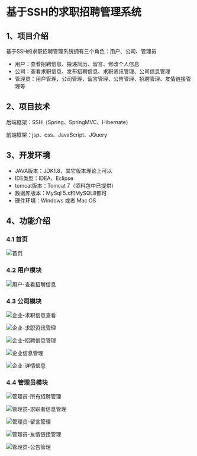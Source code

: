 # 基于SSH的求职招聘管理系统


## 1、项目介绍

基于SSH的求职招聘管理系统拥有三个角色：用户、公司、管理员

- 用户：查看招聘信息、投递简历、留言、修改个人信息
- 公司：查看求职信息、发布招聘信息、求职资讯管理、公司信息管理
- 管理员：用户管理、公司管理、留言管理、公告管理、招聘管理、友情链接管理等


## 2、项目技术

后端框架：SSH（Spring、SpringMVC、Hibernate）

前端框架：jsp、css、JavaScript、JQuery

## 3、开发环境

- JAVA版本：JDK1.8，其它版本理论上可以
- IDE类型：IDEA、Eclipse
- tomcat版本：Tomcat 7（资料包中已提供）
- 数据库版本：MySql 5.x和MySQL8都可
- 硬件环境：Windows 或者 Mac OS


## 4、功能介绍

### 4.1 首页

![首页](https://project-images-1256969109.cos.ap-chongqing.myqcloud.com/Typora-Images/202206121537453.jpg)

### 4.2 用户模块

![用户-查看招聘信息](https://project-images-1256969109.cos.ap-chongqing.myqcloud.com/Typora-Images/202206121537567.jpg)

### 4.3 公司模块

![企业-求职信息查看](https://project-images-1256969109.cos.ap-chongqing.myqcloud.com/Typora-Images/202206121537640.jpg)

![企业-求职资讯管理](https://project-images-1256969109.cos.ap-chongqing.myqcloud.com/Typora-Images/202206121537813.jpg)

![企业-招聘信息管理](https://project-images-1256969109.cos.ap-chongqing.myqcloud.com/Typora-Images/202206121537993.jpg)

![企业信息管理](https://project-images-1256969109.cos.ap-chongqing.myqcloud.com/Typora-Images/202206121538472.jpg)

![企业-详情信息](https://project-images-1256969109.cos.ap-chongqing.myqcloud.com/Typora-Images/202206121538485.jpg)

### 4.4 管理员模块

![管理员-所有招聘管理](https://project-images-1256969109.cos.ap-chongqing.myqcloud.com/Typora-Images/202206121538824.jpg)

![管理员-求职者信息管理](https://project-images-1256969109.cos.ap-chongqing.myqcloud.com/Typora-Images/202206121538412.jpg)

![管理员-留言管理](https://project-images-1256969109.cos.ap-chongqing.myqcloud.com/Typora-Images/202206121538905.jpg)

![管理员-友情链接管理](https://project-images-1256969109.cos.ap-chongqing.myqcloud.com/Typora-Images/202206121538142.jpg)

![管理员-公告管理](https://project-images-1256969109.cos.ap-chongqing.myqcloud.com/Typora-Images/202206121538598.jpg)


